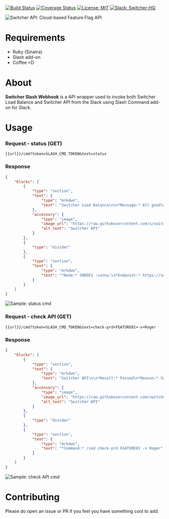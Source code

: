 [![Build Status](https://travis-ci.com/switcherapi/switcher-slash-webhook.svg?branch=master)](https://travis-ci.com/github/switcherapi/switcher-slash-webhook)
[![Coverage Status](https://coveralls.io/repos/github/switcherapi/switcher-slash-webhook/badge.svg?branch=master)](https://coveralls.io/github/switcherapi/switcher-slash-webhook?branch=master)
[![License: MIT](https://img.shields.io/badge/License-MIT-yellow.svg)](https://opensource.org/licenses/MIT)
[![Slack: Switcher-HQ](https://img.shields.io/badge/slack-@switcher/hq-blue.svg?logo=slack)](https://switcher-hq.slack.com/)

![Switcher API: Cloud-based Feature Flag API](https://github.com/switcherapi/switcherapi-assets/blob/master/logo/switcherapi_grey.png)

# Requirements  
- Ruby (Sinatra)
- Slash add-on
- Coffee =D

# About  
**Switcher Slash Webhook** is a API wrapper used to invoke both Switcher Load Balance and Switcher API from the Slack using Slash Command add-on for Slack.

# Usage

### Request - status (GET)
```
{{url}}/cmd?token=SLASH_CMD_TOKEN&text=status
```
### Response
```json
{
    "blocks": [
        {
            "type": "section",
            "text": {
                "type": "mrkdwn",
                "text": "Switcher Load Balance\n\n*Message:* All good\n*Code:* 200\n"
            },
            "accessory": {
                "type": "image",
                "image_url": "https://raw.githubusercontent.com/s/switcherapi-assets/master/logo/switcher_mark_grey.png",
                "alt_text": "Switcher API"
            }
        },
        {
            "type": "divider"
        },
        {
            "type": "section",
            "text": {
                "type": "mrkdwn",
                "text": "*Node:* SNODE1 :sunny:\n*Endpoint:* https://switcher-api.herokuapp.com\n*Status:* online"
            }
        }
    ]
}
```
![Sample: status cmd](https://raw.githubusercontent.com/switcherapi/switcher-slash-webhook/master/asset/sample_status.jpg)

### Request - check API (GET)
```
{{url}}/cmd?token=SLASH_CMD_TOKEN&text=check-prd+FEATURE01+-v+Roger
```
### Response
```json
{
    "blocks": [
        {
            "type": "section",
            "text": {
                "type": "mrkdwn",
                "text": "Switcher API\n\n*Result:* Passed\n*Reason:* Success\n"
            },
            "accessory": {
                "type": "image",
                "image_url": "https://raw.githubusercontent.com/switcherapi/switcherapi-assets/master/logo/switcher_mark_grey.png",
                "alt_text": "Switcher API"
            }
        },
        {
            "type": "divider"
        },
        {
            "type": "section",
            "text": {
                "type": "mrkdwn",
                "text": "*Command:* /cmd check-prd FEATURE01 -v Roger"
            }
        }
    ]
}
```
![Sample: check API cmd](https://raw.githubusercontent.com/switcherapi/switcher-slash-webhook/master/asset/sample_checkapi.jpg)

# Contributing
Please do open an issue or PR if you feel you have something cool to add.